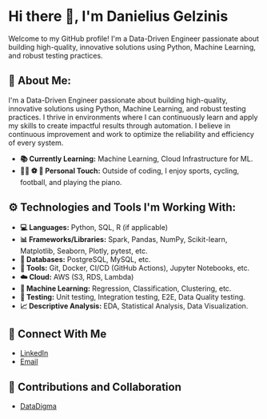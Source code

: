 # Hi there 👋, I'm Danielius Gelzinis

Welcome to my GitHub profile! I'm a Data-Driven Engineer passionate about building high-quality, innovative solutions
using Python, Machine Learning, and robust testing practices.

## 👨 About Me:

I'm a Data-Driven Engineer passionate about building high-quality, innovative solutions using Python, Machine Learning,
and robust testing practices. I thrive in environments where I can continuously learn and apply my skills to create
impactful results through automation. I believe in continuous improvement and work to optimize the reliability and
efficiency of every system.

* **📚 Currently Learning:** Machine Learning, Cloud Infrastructure for ML.
* **🚴‍♂️ ⚽ 🎹 Personal Touch:** Outside of coding, I enjoy sports, cycling, football, and playing the piano.

## ⚙️ Technologies and Tools I'm Working With:

* **💻 Languages:** Python, SQL, R (if applicable)
* **📊 Frameworks/Libraries:** Spark, Pandas, NumPy, Scikit-learn, Matplotlib, Seaborn, Plotly, pytest, etc.
* **💾 Databases:** PostgreSQL, MySQL, etc.
* **🔧 Tools:** Git, Docker, CI/CD (GitHub Actions), Jupyter Notebooks, etc.
* **☁️ Cloud:** AWS (S3, RDS, Lambda)
* **🧠 Machine Learning:** Regression, Classification, Clustering, etc.
* **🧪 Testing:** Unit testing, Integration testing, E2E, Data Quality testing.
* **📈 Descriptive Analysis:** EDA, Statistical Analysis, Data Visualization.

## 🔗 Connect With Me

* [LinkedIn]([https://linkedin.com/in/danielius-gelzinis-189b8519])
* [Email]([mailto:d.gelzinis@gmail.com])

## 🤝 Contributions and Collaboration

* [DataDigma]([https://datadigma.com])
